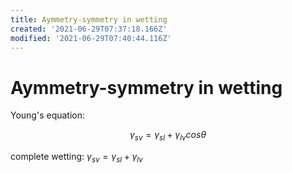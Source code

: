 ```yaml
---
title: Aymmetry-symmetry in wetting
created: '2021-06-29T07:37:18.166Z'
modified: '2021-06-29T07:40:44.116Z'
---
```


# Aymmetry-symmetry in wetting

Young's equation:

$$\gamma_{sv}=\gamma_{sl}+\gamma_{lv} cos\theta$$

complete wetting: $\gamma_{sv}=\gamma_{sl}+\gamma_{lv}$



